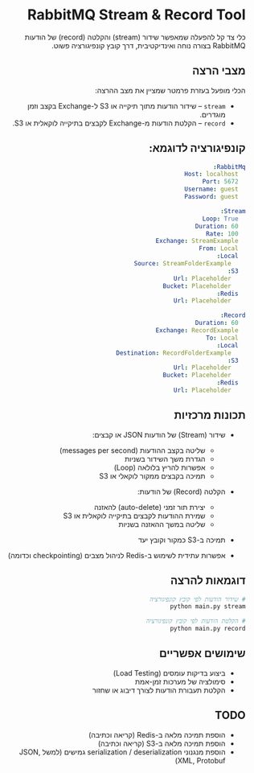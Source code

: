 <div dir="rtl">

# RabbitMQ Stream & Record Tool

כלי צד קל להפעלה שמאפשר שידור (stream) והקלטה (record) של הודעות RabbitMQ בצורה נוחה ואינדיקטיבית, דרך קובץ קונפיגורציה פשוט.

## מצבי הרצה

הכלי מופעל בעזרת פרמטר שמציין את מצב ההרצה:

- `stream` – שידור הודעות מתוך תיקייה או S3 ל-Exchange בקצב וזמן מוגדרים.
- `record` – הקלטת הודעות מ-Exchange לקבצים בתיקייה לוקאלית או S3.

## קונפיגורציה לדוגמא:

```yaml
RabbitMq:
  Host: localhost
  Port: 5672
  Username: guest
  Password: guest

Stream:
  Loop: True
  Duration: 60
  Rate: 100
  Exchange: StreamExample
  From: Local
  Local:
    Source: StreamFolderExample
  S3:
    Url: Placeholder
    Bucket: Placeholder
  Redis:
    Url: Placeholder

Record:
  Duration: 60
  Exchange: RecordExample
  To: Local
  Local:
    Destination: RecordFolderExample
  S3:
    Url: Placeholder
    Bucket: Placeholder
  Redis:
    Url: Placeholder
```

## תכונות מרכזיות

- שידור (Stream) של הודעות JSON או קבצים:
  - שליטה בקצב ההודעות (messages per second)
  - הגדרת משך השידור בשניות
  - אפשרות להריץ בלולאה (Loop)
  - תמיכה בקבצים ממקור לוקאלי או S3

- הקלטה (Record) של הודעות:
  - יצירת תור זמני (auto-delete) להאזנה
  - שמירת ההודעות לקבצים בתיקייה לוקאלית או S3
  - שליטה במשך ההאזנה בשניות

- תמיכה ב-S3 כמקור וקובץ יעד

- אפשרות עתידית לשימוש ב-Redis לניהול מצבים (checkpointing וכדומה)

## דוגמאות להרצה

```bash
# שידור הודעות לפי קובץ קונפיגורציה
python main.py stream

# הקלטת הודעות לפי קובץ קונפיגורציה
python main.py record
```

## שימושים אפשריים

- ביצוע בדיקות עומסים (Load Testing)
- סימולציה של מערכות זמן-אמת
- הקלטת תעבורת הודעות לצורך דיבוג או שחזור


## TODO

- הוספת תמיכה מלאה ב-Redis (קריאה וכתיבה)
- הוספת תמיכה מלאה ב-S3 (קריאה וכתיבה)
- הוספת מנגנוני serialization / deserialization גמישים (למשל JSON, XML, Protobuf)


</div>